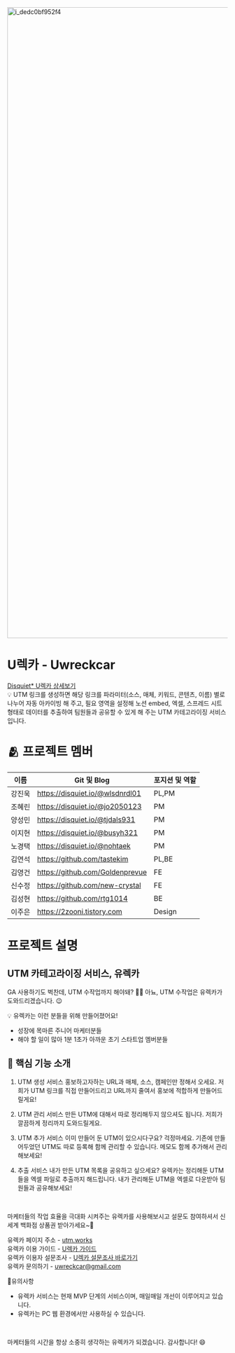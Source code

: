 <img width="1440" alt="i_dedc0bf952f4" src="https://user-images.githubusercontent.com/112174727/228023286-a7362364-d911-4dc4-aa19-b1bf848d4ace.png">

<br>

# U렉카 - Uwreckcar
[Disquiet* U렉카 상세보기](https://disquiet.io/product/%EC%9C%A0%EB%A0%89%EC%B9%B4-1679901595623)  
💡 UTM 링크를 생성하면 해당 링크를 파라미터(소스, 매체, 키워드, 콘텐츠, 이름) 별로 나누어 자동 아카이빙 해 주고, 필요 영역을 설정해 노션 embed, 엑셀, 스프레드 시트 형태로 데이터를 추출하여 팀원들과 공유할 수 있게 해 주는 UTM 카테고라이징 서비스입니다.

# 🫂 프로젝트 멤버
| 이름 | Git 및 Blog | 포지션 및 역할 |
| --- | --- | --- |
| 강진욱 | https://disquiet.io/@wlsdnrdl01 | PL,PM |
| 조혜린 | https://disquiet.io/@jo2050123 | PM |
| 양성민 | https://disquiet.io/@tjdals931 | PM |
| 이지현 | https://disquiet.io/@busyh321 | PM |
| 노경택 | https://disquiet.io/@nohtaek | PM |
| 김연석 | https://github.com/tastekim | PL,BE |
| 김영건 | https://github.com/Goldenprevue | FE |
| 신수정 | https://github.com/new-crystal | FE |
| 김성현 | https://github.com/rtg1014 | BE |
| 이주은 | https://2zooni.tistory.com | Design |

# 프로젝트 설명
## UTM 카테고라이징 서비스, **유렉카**
GA 사용하기도 벅찬데, UTM 수작업까지 해야돼? 🤷‍♂️
아뇨, UTM 수작업은 유렉카가 도와드리겠습니다. 😉

💡 유렉카는 이런 분들을 위해 만들어졌어요!
- 성장에 목마른 주니어 마케터분들
- 해야 할 일이 많아 1분 1초가 아까운 초기 스타트업 멤버분들

## 📂 핵심 기능 소개
1. UTM 생성 서비스
홍보하고자하는 URL과 매체, 소스, 캠페인만 정해서 오세요.
저희가 UTM 링크를 직접 만들어드리고 URL까지 줄여서 홍보에 적합하게 만들어드릴게요!

2. UTM 관리 서비스
만든 UTM에 대해서 따로 정리해두지 않으셔도 됩니다.
저희가 깔끔하게 정리까지 도와드릴게요.

3. UTM 추가 서비스
이미 만들어 둔 UTM이 있으시다구요? 걱정마세요. 기존에 만들어두었던 UTM도
따로 등록해 함께 관리할 수 있습니다. 메모도 함께 추가해서 관리해보세요!

4. 추출 서비스
내가 만든 UTM 목록을 공유하고 싶으세요?
유렉카는 정리해둔 UTM들을 엑셀 파일로 추출까지 해드립니다.
내가 관리해둔 UTM을 엑셀로 다운받아 팀원들과 공유해보세요!
<br>

마케터들의 작업 효율을 극대화 시켜주는 유렉카를 사용해보시고
설문도 참여하셔서 신세계 백화점 상품권 받아가세요~🎁

유렉카 페이지 주소 - [utm.works](https://li.urcurly.site/rd/G5opsiZqSD)  
유렉카 이용 가이드 - [U렉카 가이드](https://li.urcurly.site/rd/Fr32COs5rd)  
유렉카 이용자 설문조사 - [U렉카 설문조사 바로가기](https://forms.gle/aTfpMheG96Qkk78P9)  
유렉카 문의하기 - uwreckcar@gmail.com  

📢유의사항
- 유렉카 서비스는 현재 MVP 단계의 서비스이며, 매일매일 개선이 이루어지고 있습니다.
- 유렉카는 PC 웹 환경에서만 사용하실 수 있습니다.
<br>

마케터들의 시간을 항상 소중히 생각하는 유렉카가 되겠습니다.
감사합니다! 😄

